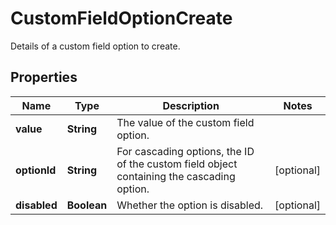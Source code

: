 

# CustomFieldOptionCreate

Details of a custom field option to create.
## Properties

Name | Type | Description | Notes
------------ | ------------- | ------------- | -------------
**value** | **String** | The value of the custom field option. | 
**optionId** | **String** | For cascading options, the ID of the custom field object containing the cascading option. |  [optional]
**disabled** | **Boolean** | Whether the option is disabled. |  [optional]



